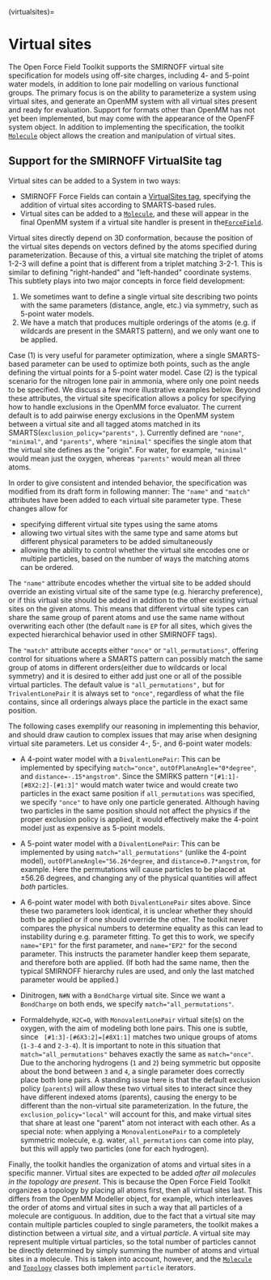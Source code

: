(virtualsites)=

# Virtual sites

The Open Force Field Toolkit supports the SMIRNOFF virtual site specification
for models using off-site charges, including 4- and 5-point water models, in
addition to lone pair modelling on various functional groups. The primary focus
is on the ability to parameterize a system using virtual sites, and generate an
OpenMM system with all virtual sites present and ready for evaluation. Support
for formats other than OpenMM has not yet been implemented, but may come with
the appearance of the OpenFF system object. In addition to implementing the
specification, the toolkit [`Molecule`](openff.toolkit.topology.Molecule) object allows the creation and manipulation of virtual sites.

## Support for the SMIRNOFF VirtualSite tag

Virtual sites can be added to a System in two ways:

* SMIRNOFF Force Fields can contain a [VirtualSites tag](https://openforcefield.github.io/standards/standards/smirnoff/#virtualsites-virtual-sites-for-off-atom-charges),
  specifying the addition of virtual sites according to SMARTS-based rules.
* Virtual sites can be added to a [`Molecule`](openff.toolkit.topology.Molecule), and
  these will appear in the final OpenMM system if a virtual site handler is present
  in the[`ForceField`](openff.toolkit.typing.engines.smirnoff.forcefield.ForceField).

Virtual sites directly depend on 3D conformation, because the position of the
virtual sites depends on vectors defined by the atoms specified during
parameterization. Because of this, a virtual site matching the triplet of atoms
1-2-3 will define a point that is different from a triplet matching 3-2-1. This
is similar to defining "right-handed" and "left-handed" coordinate systems.
This subtlety plays into two major concepts in force field development:

1. We sometimes want to define a single virtual site describing two points with the
   same parameters (distance, angle, etc.) via symmetry, such as 5-point water
   models.
2. We have a match that produces multiple orderings of the atoms (e.g. if wildcards
   are present in the SMARTS pattern), and we only want one to be applied.

Case (1) is very useful for parameter optimization, where a single SMARTS-based
parameter can be used to optimize both points, such as the angle defining the
virtual points for a 5-point water model. Case (2) is the typical scenario for
the nitrogen lone pair in ammonia, where only one point needs to be specified.
We discuss a few more illustrative examples below. Beyond these attributes, the
virtual site specification allows a policy for specifying how to handle
exclusions in the OpenMM force evaluator. The current default is to add
pairwise energy exclusions in the OpenMM system between a virtual site and all
tagged atoms matched in its SMARTS(`exclusion_policy="parents",` ). Currently
defined are `"none"`, `"minimal"`, and `"parents"`, where `"minimal"` specifies
the single atom that the virtual site defines as the "origin". For water, for
example, `"minimal"` would mean just the oxygen, whereas `"parents"` would mean
all three atoms.

In order to give consistent and intended behavior, the specification was
modified from its draft form in following manner: The `"name"` and `"match"`
attributes have been added to each virtual site parameter type. These changes
allow for

* specifying different virtual site types using the same atoms
* allowing two virtual sites with the same type and same atoms but different
  physical parameters to be added simultaneously
* allowing the ability to control whether the virtual site encodes one or
  multiple particles, based on the number of ways the matching atoms can be
  ordered.

The `"name"` attribute encodes whether the virtual site to be added should
override an existing virtual site of the same type (e.g. hierarchy preference),
or if this virtual site should be added in addition to the other existing
virtual sites on the given atoms. This means that different virtual site types
can share the same group of parent atoms and use the same name without
overwriting each other (the default `name` is `EP` for all sites, which gives
the expected hierarchical behavior used in other SMIRNOFF tags).

The `"match"` attribute accepts either `"once"` or `"all_permutations"`,
offering control for situations where a SMARTS pattern can possibly match the
same group of atoms in different orders(either due to wildcards or local
symmetry) and it is desired to either add just one or all of the possible
virtual particles. The default value is `"all_permutations",` but for
`TrivalentLonePair` it is always set to `"once"`, regardless of what the file
contains, since all orderings always place the particle in the exact same
position.

The following cases exemplify our reasoning in implementing this behavior, and
should draw caution to complex issues that may arise when designing virtual
site parameters. Let us consider 4-, 5-, and 6-point water models:

* A 4-point water model with a `DivalentLonePair`: This can be implemented by
  specifying `match="once"`, `outOfPlaneAngle="0*degree"`, and
  `distance=-.15*angstrom"`. Since the SMIRKS pattern `"[#1:1]-[#8X2:2]-[#1:3]"`
  would match water twice and would create two particles in the exact
  same position if `all_permutations` was specified, we specify `"once"` to
  have only one particle generated. Although having two particles in the same
  position should not affect the physics if the proper exclusion policy is
  applied, it would effectively make the 4-point model just as expensive as
  5-point models.

* A 5-point water model with a `DivalentLonePair`: This can be implemented by
  using `match="all_permutations"` (unlike the 4-point model),
  `outOfPlaneAngle="56.26*degree`, and `distance=0.7*angstrom`, for example.
  Here the permutations will cause particles to be placed at ±56.26 degrees,
  and changing any of the physical quantities will affect *both* particles.

* A 6-point water model with both `DivalentLonePair` sites above. Since these
  two parameters look identical, it is unclear whether they should both be
  applied or if one should override the other. The toolkit never compares the
  physical numbers to determine equality as this can lead to instability during
  e.g. parameter fitting. To get this to work, we specify `name="EP1"` for the
  first parameter, and `name="EP2"` for the second parameter. This instructs
  the parameter handler keep them separate, and therefore both are applied.
  (If both had the same name, then the typical SMIRNOFF hierarchy rules are
  used, and only the last matched parameter would be applied.)

* Dinitrogen, `N#N` with a `BondCharge` virtual site. Since we want a
  `BondCharge` on both ends, we specify `match="all_permutations"`.

* Formaldehyde, `H2C=O`, with `MonovalentLonePair` virtual site(s) on the
  oxygen, with the aim of modeling both lone pairs. This one is subtle, since `
  [#1:3]-[#6X3:2]=[#8X1:1]` matches two unique groups of atoms (`1-3-4` and
  `2-3-4`). It is important to note in this situation that
  `match="all_permutations"` behaves exactly the same as `match="once"`. Due to
  the anchoring hydrogens (`1` and `2`) being symmetric but opposite about the
  bond between `3` and `4`, a single parameter does correctly place both lone
  pairs. A standing issue here is that the default exclusion policy
  (`parents`) will allow these two virtual sites to interact since they have
  different indexed atoms (parents), causing the energy to be different than
  the non-virtual site parameterization. In the future, the
  `exclusion_policy="local"` will account for this, and make virtual sites that
  share at least one "parent" atom not interact with each other. As a special
  note: when applying a `MonovalentLonePair` to a completely symmetric
  molecule, e.g. water, `all_permutations` can come into play, but this will
  apply two particles (one for each hydrogen).

Finally, the toolkit handles the organization of atoms and virtual sites in a
specific manner. Virtual sites are expected to be added *after all molecules in
the topology are present*. This is because the Open Force Field Toolkit
organizes a topology by placing all atoms first, then all virtual sites last.
This differs from the OpenMM Modeller object, for example, which interleaves
the order of atoms and virtual sites in such a way that all particles of a
molecule are contiguous. In addition, due to the fact that a virtual site may
contain multiple particles coupled to single parameters, the toolkit makes a
distinction between a virtual *site*, and a virtual *particle*. A virtual site
may represent multiple virtual particles, so the total number of particles
cannot be directly determined by simply summing the number of atoms and virtual
sites in a molecule. This is taken into account, however, and the 
[`Molecule`](openff.toolkit.topology.Molecule) and
[`Topology`](openff.toolkit.topology.Topology) classes both implement `particle`
iterators.

